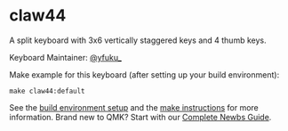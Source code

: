 claw44
===

A split keyboard with 3x6 vertically staggered keys and 4 thumb keys.

Keyboard Maintainer: [@yfuku_](https://twitter.com/yfuku_)  

Make example for this keyboard (after setting up your build environment):

    make claw44:default

See the [build environment setup](https://docs.qmk.fm/#/getting_started_build_tools) and the [make instructions](https://docs.qmk.fm/#/getting_started_make_guide) for more information. Brand new to QMK? Start with our [Complete Newbs Guide](https://docs.qmk.fm/#/newbs).
